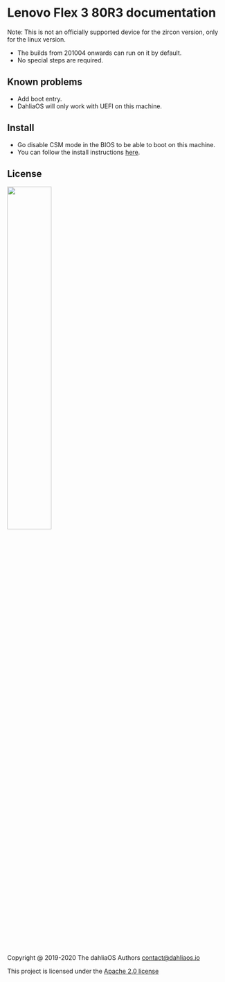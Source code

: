 # Lenovo Flex 3 80R3 documentation

Note: This is not an officially supported device for the zircon version, only for the linux version.

- The builds from 201004 onwards can run on it by default.
- No special steps are required.

## Known problems

- Add boot entry.
- DahliaOS will only work with UEFI on this machine.

## Install

- Go disable CSM mode in the BIOS to be able to boot on this machine.
- You can follow the install instructions [here](../../run%20dahliaOS/x86_64-efi.md). 

## License

<p align="left">
  <img width="45%" src="https://github.com/dahlia-os/brand/blob/master/Logo%20SVGs/dahliaOS%20logo%20with%20text%20(drop%20shadow).svg"
</p>

Copyright @ 2019-2020 The dahliaOS Authors contact@dahliaos.io

This project is licensed under the [Apache 2.0 license](../../LICENSE)

